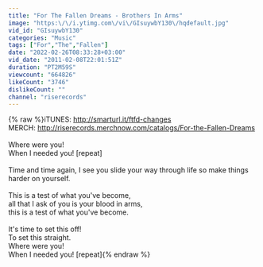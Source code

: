 ```yaml
---
title: "For The Fallen Dreams - Brothers In Arms"
image: "https:\/\/i.ytimg.com\/vi\/GIsuywbY130\/hqdefault.jpg"
vid_id: "GIsuywbY130"
categories: "Music"
tags: ["For","The","Fallen"]
date: "2022-02-26T08:33:28+03:00"
vid_date: "2011-02-08T22:01:51Z"
duration: "PT2M59S"
viewcount: "664826"
likeCount: "3746"
dislikeCount: ""
channel: "riserecords"
---
```

{% raw %}iTUNES: <a rel="nofollow" target="blank" href="http://smarturl.it/ftfd-changes">http://smarturl.it/ftfd-changes</a><br />MERCH: <a rel="nofollow" target="blank" href="http://riserecords.merchnow.com/catalogs/For-the-Fallen-Dreams">http://riserecords.merchnow.com/catalogs/For-the-Fallen-Dreams</a><br /><br />Where were you!<br />When I needed you! [repeat]<br /><br />Time and time again, I see you slide your way through life so make things harder on yourself.<br /><br />This is a test of what you've become,<br />all that I ask of you is your blood in arms,<br />this is a test of what you've become.<br /><br />It's time to set this off!<br />To set this straight.<br />Where were you!<br />When I needed you! [repeat]{% endraw %}
